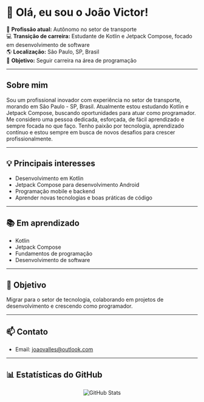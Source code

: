 # 👋 Olá, eu sou o João Victor!

🚛 **Profissão atual:** Autônomo no setor de transporte  
💻 **Transição de carreira:** Estudante de Kotlin e Jetpack Compose, focado em desenvolvimento de software  
🌎 **Localização:** São Paulo, SP, Brasil  
🚀 **Objetivo:** Seguir carreira na área de programação

---

## Sobre mim

Sou um profissional inovador com experiência no setor de transporte, morando em São Paulo - SP, Brasil. Atualmente estou estudando Kotlin e Jetpack Compose, buscando oportunidades para atuar como programador.  
Me considero uma pessoa dedicada, esforçada, de fácil aprendizado e sempre focada no que faço. Tenho paixão por tecnologia, aprendizado contínuo e estou sempre em busca de novos desafios para crescer profissionalmente.

---

## 💡 Principais interesses

- Desenvolvimento em Kotlin
- Jetpack Compose para desenvolvimento Android
- Programação mobile e backend
- Aprender novas tecnologias e boas práticas de código

---

## 📚 Em aprendizado

- Kotlin
- Jetpack Compose
- Fundamentos de programação
- Desenvolvimento de software

---

## 🚀 Objetivo

Migrar para o setor de tecnologia, colaborando em projetos de desenvolvimento e crescendo como programador.

---

## 📫 Contato

- Email: [joaovalles@outlook.com](mailto:joaovalles@outlook.com)

---

## 📊 Estatísticas do GitHub

<div align="center">
  <img src="https://github-readme-stats.vercel.app/api?username=JoaoVictorValles&show_icons=true&theme=dark" alt="GitHub Stats"/>
</div>
